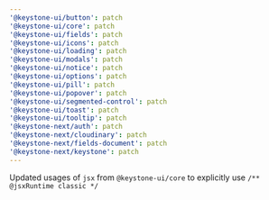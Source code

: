 ```yaml
---
'@keystone-ui/button': patch
'@keystone-ui/core': patch
'@keystone-ui/fields': patch
'@keystone-ui/icons': patch
'@keystone-ui/loading': patch
'@keystone-ui/modals': patch
'@keystone-ui/notice': patch
'@keystone-ui/options': patch
'@keystone-ui/pill': patch
'@keystone-ui/popover': patch
'@keystone-ui/segmented-control': patch
'@keystone-ui/toast': patch
'@keystone-ui/tooltip': patch
'@keystone-next/auth': patch
'@keystone-next/cloudinary': patch
'@keystone-next/fields-document': patch
'@keystone-next/keystone': patch
---
```


Updated usages of `jsx` from `@keystone-ui/core` to explicitly use `/** @jsxRuntime classic */`
